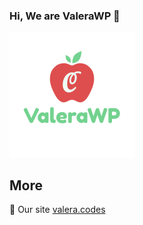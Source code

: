 ### Hi, We are ValeraWP  👋

![ValeraWP Welcome](profile/valerawp-logo.png?raw=true)

## More
:page_with_curl: Our site [valera.codes](https://valera.codes/)<br>
